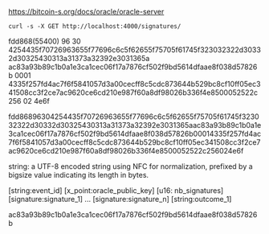 https://bitcoin-s.org/docs/oracle/oracle-server


```
curl -s -X GET http://localhost:4000/signatures/

```



fdd868(55400)
96
 30 4254435f70726963655f77696c6c5f62655f75705f61745f323032322d30332d30325430313a31373a32392e3031365a
 ac83a93b89c1b0a1e3ca1cec06f17a7876cf502f9bd5614dfaae8f038d57826b
 0001 4335f257fd4ac7f6f5841057d3a00cecff8c5cdc873644b529bc8cf10ff05ec341508cc3f2ce7ac9620ce6cd210e987f60a8df98026b336f4e8500052522c256
 02 4e6f

fdd86896304254435f70726963655f77696c6c5f62655f75705f61745f323032322d30332d30325430313a31373a32392e3031365aac83a93b89c1b0a1e3ca1cec06f17a7876cf502f9bd5614dfaae8f038d57826b00014335f257fd4ac7f6f5841057d3a00cecff8c5cdc873644b529bc8cf10ff05ec341508cc3f2ce7ac9620ce6cd210e987f60a8df98026b336f4e8500052522c256024e6f



string: a UTF-8 encoded string using NFC for normalization, prefixed by a bigsize value indicating its length in bytes.

[string:event_id]
[x_point:oracle_public_key]
[u16: nb_signatures]
[signature:signature_1]
...
[signature:signature_n]
[string:outcome_1]

ac83a93b89c1b0a1e3ca1cec06f17a7876cf502f9bd5614dfaae8f038d57826b